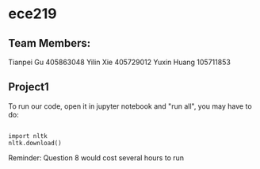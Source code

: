 # ece219
## Team Members:
Tianpei Gu 405863048
Yilin Xie 405729012
Yuxin Huang 105711853
## Project1

To run our code, open it in jupyter notebook and "run all", you may have to do:

```

import nltk
nltk.download()

```

Reminder: Question 8 would cost several hours to run
